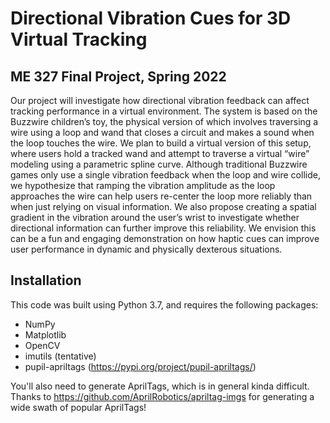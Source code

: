 # Directional Vibration Cues for 3D Virtual Tracking
## ME 327 Final Project, Spring 2022

Our project will investigate how directional vibration feedback can affect tracking performance in a virtual environment. The system is based on the Buzzwire children’s toy, the physical version of which involves traversing a wire using a loop and wand that closes a circuit and makes a sound when the loop touches the wire. We plan to build a virtual version of this setup, where users hold a tracked wand and attempt to traverse a virtual “wire” modeling using a parametric spline curve. Although traditional Buzzwire games only use a single vibration feedback when the loop and wire collide, we hypothesize that ramping the vibration amplitude as the loop approaches the wire can help users re-center the loop more reliably than when just relying on visual information. We also propose creating a spatial gradient in the vibration around the user’s wrist to investigate whether directional information can further improve this reliability. We envision this can be a fun and engaging demonstration on how haptic cues can improve user performance in dynamic and physically dexterous situations.

## Installation
This code was built using Python 3.7, and requires the following packages:
 * NumPy
 * Matplotlib
 * OpenCV
 * imutils (tentative)
 * pupil-apriltags (https://pypi.org/project/pupil-apriltags/)

You'll also need to generate AprilTags, which is in general kinda difficult. Thanks to 
https://github.com/AprilRobotics/apriltag-imgs for generating a wide swath of popular AprilTags!
